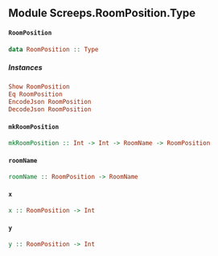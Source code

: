 ## Module Screeps.RoomPosition.Type

#### `RoomPosition`

``` purescript
data RoomPosition :: Type
```

##### Instances
``` purescript
Show RoomPosition
Eq RoomPosition
EncodeJson RoomPosition
DecodeJson RoomPosition
```

#### `mkRoomPosition`

``` purescript
mkRoomPosition :: Int -> Int -> RoomName -> RoomPosition
```

#### `roomName`

``` purescript
roomName :: RoomPosition -> RoomName
```

#### `x`

``` purescript
x :: RoomPosition -> Int
```

#### `y`

``` purescript
y :: RoomPosition -> Int
```


